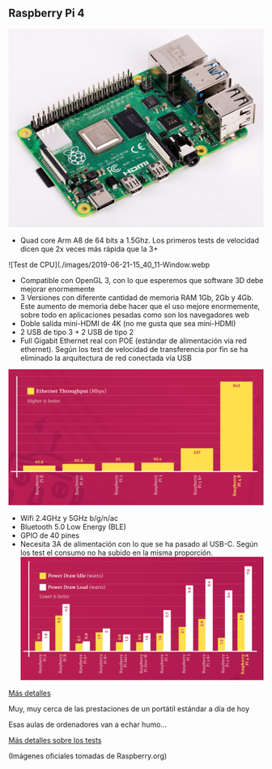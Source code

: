 ## Raspberry Pi 4

![Raspberry 4](./images/Raspberry-Pi-4-hero-shot.jpg)

* Quad core Arm A8 de 64 bits a 1.5Ghz. Los primeros tests de velocidad dicen que 2x veces más rápida que la 3+

![Test de CPU](./images/2019-06-21-15_40_11-Window.webp

* Compatible con OpenGL 3, con lo que esperemos que software 3D debe mejorar enormemente
* 3 Versiones con diferente cantidad de memoria RAM 1Gb, 2Gb y 4Gb. Este aumento de memoria debe hacer que el uso mejore enormemente, sobre todo en aplicaciones pesadas como son los navegadores web
* Doble salida mini-HDMI de 4K (no me gusta que sea mini-HDMI)
* 2 USB de tipo 3 + 2 USB de tipo 2
* Full Gigabit Ethernet real con POE (estándar de alimentación via red ethernet). Según los test de velocidad de transferencia por fin se ha eliminado la arquitectura de red conectada vía USB

![Test de red](./images/2019-06-21-15_43_22-Window.webp)  
* Wifi 2.4GHz y 5GHz b/g/n/ac
* Bluetooth 5.0 Low Energy (BLE)
* GPIO de 40 pines
* Necesita 3A de alimentación con lo que se ha pasado al USB-C. Según los test el consumo no ha subido en la misma proporción.
![Gest de consumo](./images/2019-06-21-15_44_14-Window.webp)

[Más detalles](https://www.raspberrypi.org/magpi/raspberry-pi-4-specs-benchmarks/)

Muy, muy cerca de las prestaciones de un portátil estándar a día de hoy

Esas aulas de ordenadores van a echar humo...

[Más detalles sobre los tests](https://www.raspberrypi.org/magpi/raspberry-pi-4-specs-benchmarks/)

(Imágenes oficiales tomadas de Raspberry.org)
